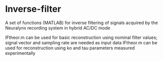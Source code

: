# Inverse-filter

A set of functions (MATLAB) for inverse filtering of signals acquired by the Neuralynx recording system in hybrid AC/DC mode

IFtheor.m can be used for basic reconstruction using nominal filter values; signal vector and sampling rate are needed as input data
IFtheor.m can be used for reconstruction using ko and tau parameters measured experimentally

